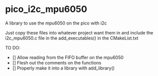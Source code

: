 # pico_i2c_mpu6050
A library to use the mpu6050 on the pico with i2c

Just copy these files into whatever project want them in and include the i2c_mpu6050.c file in the add_executables() in the CMakeList.txt

TO DO:
- [] Allow reading from the FIFO buffer on the mpu6050
- [] Flesh out the comments on the functions
- [] Properly make it into a library with add_library()
